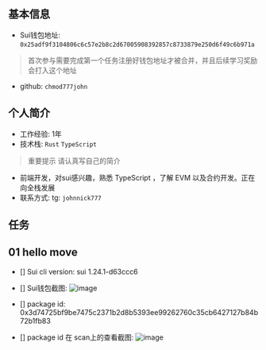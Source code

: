 ## 基本信息
- Sui钱包地址: `0x25adf9f3104806c6c57e2b8c2d67005908392857c8733879e250d6f49c6b971a`
> 首次参与需要完成第一个任务注册好钱包地址才被合并，并且后续学习奖励会打入这个地址
- github: `chmod777john`

## 个人简介
- 工作经验: 1年
- 技术栈: `Rust` `TypeScript`
> 重要提示 请认真写自己的简介
- 前端开发，对sui感兴趣，熟悉 TypeScript ，了解 EVM 以及合约开发。正在向全栈发展
- 联系方式: tg: `johnnick777` 

## 任务

##   01 hello move  
- [] Sui cli version: sui 1.24.1-d63ccc6
- [] Sui钱包截图: ![image](https://github.com/chmod777john/letsmove/assets/146207719/8df7ca7a-f505-4a40-80e8-dfab0b572284)

- [] package id: 0x3d74725bf9be7475c2371b2d8b5393ee99262760c35cb6427127b84b72b1fb83
- [] package id 在 scan上的查看截图: ![image](https://github.com/chmod777john/letsmove/assets/146207719/673590ed-e3f6-4864-86df-2a054b4099fd)

